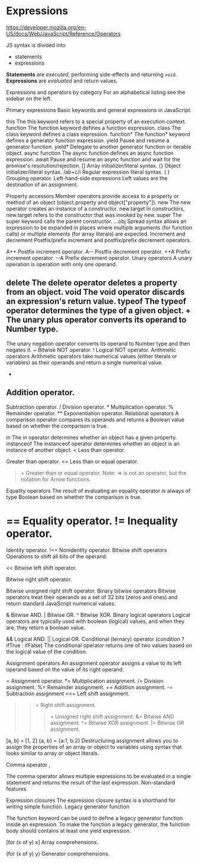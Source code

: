 # Expressions

https://developer.mozilla.org/en-US/docs/Web/JavaScript/Reference/Operators


JS syntax is divided into
- statements
- expressions

**Statements** are *executed*, performing side-effects and returning `void`.
**Expressions** are *evaluated* and return values.


Expressions and operators by category
For an alphabetical listing see the sidebar on the left.

Primary expressions
Basic keywords and general expressions in JavaScript.

this
The this keyword refers to a special property of an execution context.
function
The function keyword defines a function expression.
class
The class keyword defines a class expression.
function*
The function* keyword defines a generator function expression.
yield
Pause and resume a generator function.
yield*
Delegate to another generator function or iterable object.
async function
The async function defines an async function expression.
await
Pause and resume an async function and wait for the promise's resolution/rejection.
[]
Array initializer/literal syntax.
{}
Object initializer/literal syntax.
/ab+c/i
Regular expression literal syntax.
( )
Grouping operator.
Left-hand-side expressions
Left values are the destination of an assignment.

Property accessors
Member operators provide access to a property or method of an object
(object.property and object["property"]).
new
The new operator creates an instance of a constructor.
new.target
In constructors, new.target refers to the constructor that was invoked by new.
super
The super keyword calls the parent constructor.
...obj
Spread syntax allows an expression to be expanded in places where multiple arguments (for function calls) or multiple elements (for array literals) are expected.
Increment and decrement
Postfix/prefix increment and postfix/prefix decrement operators.

A++
Postfix increment operator.
A--
Postfix decrement operator.
++A
Prefix increment operator.
--A
Prefix decrement operator.
Unary operators
A unary operation is operation with only one operand.

delete
The delete operator deletes a property from an object.
void
The void operator discards an expression's return value.
typeof
The typeof operator determines the type of a given object.
+
The unary plus operator converts its operand to Number type.
-
The unary negation operator converts its operand to Number type and then negates it.
~
Bitwise NOT operator.
!
Logical NOT operator.
Arithmetic operators
Arithmetic operators take numerical values (either literals or variables) as their operands and return a single numerical value.

+
Addition operator.
-
Subtraction operator.
/
Division operator.
*
Multiplication operator.
%
Remainder operator.
**
Exponentiation operator.
Relational operators
A comparison operator compares its operands and returns a Boolean value based on whether the comparison is true.

in
The in operator determines whether an object has a given property.
instanceof
The instanceof operator determines whether an object is an instance of another object.
<
Less than operator.
>
Greater than operator.
<=
Less than or equal operator.
>=
Greater than or equal operator.
Note: => is not an operator, but the notation for Arrow functions.

Equality operators
The result of evaluating an equality operator is always of type Boolean based on whether the comparison is true.

==
Equality operator.
!=
Inequality operator.
===
Identity operator.
!==
Nonidentity operator.
Bitwise shift operators
Operations to shift all bits of the operand.

<<
Bitwise left shift operator.
>>
Bitwise right shift operator.
>>>
Bitwise unsigned right shift operator.
Binary bitwise operators
Bitwise operators treat their operands as a set of 32 bits (zeros and ones) and return standard JavaScript numerical values.

&
Bitwise AND.
|
Bitwise OR.
^
Bitwise XOR.
Binary logical operators
Logical operators are typically used with boolean (logical) values, and when they are, they return a boolean value.

&&
Logical AND.
||
Logical OR.
Conditional (ternary) operator
(condition ? ifTrue : ifFalse)
The conditional operator returns one of two values based on the logical value of the condition.

Assignment operators
An assignment operator assigns a value to its left operand based on the value of its right operand.

=
Assignment operator.
*=
Multiplication assignment.
/=
Division assignment.
%=
Remainder assignment.
+=
Addition assignment.
-=
Subtraction assignment
<<=
Left shift assignment.
>>=
Right shift assignment.
>>>=
Unsigned right shift assignment.
&=
Bitwise AND assignment.
^=
Bitwise XOR assignment.
|=
Bitwise OR assignment.

[a, b] = [1, 2]
{a, b} = {a:1, b:2}
Destructuring assignment allows you to assign the properties of an array or object to variables using syntax that looks similar to array or object literals.

Comma operator
,

The comma operator allows multiple expressions to be evaluated in a single statement and returns the result of the last expression.
Non-standard features

Expression closures
The expression closure syntax is a shorthand for writing simple function.
Legacy generator function

The function keyword can be used to define a legacy generator function inside an expression. To make the function a legacy generator, the function body should contains at least one yield expression.

[for (x of y) x]
Array comprehensions.

(for (x of y) y)
Generator comprehensions.
